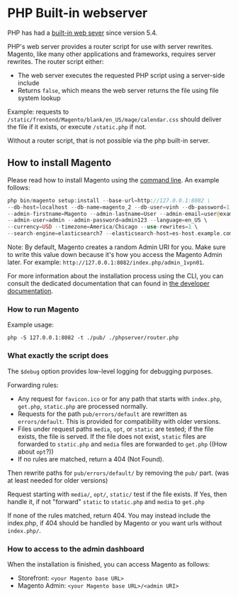 # PHP Built-in webserver

PHP has had a [built-in web sever](https://secure.php.net/manual/en/features.commandline.webserver.php) since version 5.4.

PHP's web server provides a router script for use with server rewrites. Magento, like many other applications and frameworks, requires server rewrites. The router script either:

- The web server executes the requested PHP script using a server-side include
- Returns `false`, which means the web server returns the file using file system lookup

Example:
requests to `/static/frontend/Magento/blank/en_US/mage/calendar.css` should deliver the file if it exists, or execute `/static.php` if not.

Without a router script, that is not possible via the php built-in server.

## How to install Magento

Please read how to install Magento using the [command line](https://devdocs.magento.com/guides/v2.4/install-gde/install/cli/install-cli.html). An example follows:

```php
php bin/magento setup:install --base-url=http://127.0.0.1:8082 \
--db-host=localhost --db-name=magento_2 --db-user=vinh --db-password=1 \
--admin-firstname=Magento --admin-lastname=User --admin-email=user@example.com \
--admin-user=admin --admin-password=admin123 --language=en_US \
--currency=USD --timezone=America/Chicago --use-rewrites=1 \
--search-engine=elasticsearch7 --elasticsearch-host=es-host.example.com --elasticsearch-port=9200
```

Note: By default, Magento creates a random Admin URI for you. Make sure to write this value down because it's how you access the Magento Admin later. For example: `http://127.0.0.1:8082/index.php/admin_1vpn01`.

For more information about the installation process using the CLI, you can consult the dedicated documentation that can found in [the developer documentation](https://devdocs.magento.com/guides/v2.4/install-gde/install/cli/install-cli-subcommands.html).

### How to run Magento

Example usage:

```shell
php -S 127.0.0.1:8082 -t ./pub/ ./phpserver/router.php
```

### What exactly the script does

The `$debug` option provides low-level logging for debugging purposes.

Forwarding rules:

- Any request for `favicon.ico` or for any path that starts with `index.php`, `get.php`, `static.php` are processed normally.
- Requests for the path `pub/errors/default` are rewritten as `errors/default`. This is provided for compatibility with older versions.
- Files under request paths `media`, `opt`, or `static` are tested; if the file exists, the file is served. If the file does not exist, `static` files are forwarded to `static.php` and `media` files are forwarded to `get.php` ((How about `opt`?))
- If no rules are matched, return a 404 (Not Found).

Then rewrite paths for `pub/errors/default/` by removing the `pub/` part. (was at least needed for older versions)

Request starting with `media/`, `opt/`, `static/` test if the file exists. If Yes, then handle it, if not "forward" `static` to `static.php` and `media` to `get.php`

If none of the rules matched, return 404. You may instead include the index.php, if 404 should be handled by Magento or you want urls without `index.php/`.

### How to access to the admin dashboard

When the installation is finished, you can access Magento as follows:

- Storefront: `<your Magento base URL>`
- Magento Admin: `<your Magento base URL>/<admin URI>`
